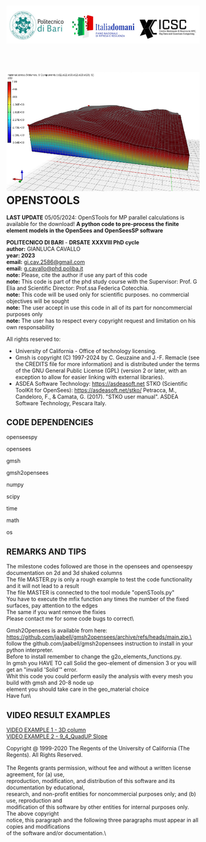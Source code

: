 ![logo](logo.png)\
\
\
![OpenSTools](InitialStaticAnalysis.png)
OPENSTOOLS
==========
**LAST UPDATE** 05/05/2024: OpenSTools for MP parallel calculations is available for the download!
**A python code to pre-process the finite element models in the OpenSees and OpenSeesSP software**

**POLITECNICO DI BARI** - **DRSATE XXXVIII PhD cycle**\
**author:** GIANLUCA CAVALLO\
**year: 2023**\
**email:** gi.cav.2586@gmail.com\
**email:** g.cavallo@phd.poliba.it\
**note:** Please, cite the author if use any part of this code\
**note:** This code is part of the phd study course with the Supervisor: Prof. G Elia and Scientific Director: Prof.ssa Federica Cotecchia.\
**note:** This code will be used only for scientific purposes. no commercial objectives will be sought\
**note:** The user accept in use this code in all of its part for noncommercial purposes only\
**note:** The user has to respect every copyright request and limitation on his own responsability

All rights reserved to:
- University of California - Office of technology licensing.
- Gmsh is copyright (C) 1997-2024 by C. Geuzaine and J.-F. Remacle (see the CREDITS file for more information) and is distributed under the terms of the GNU General Public License (GPL) (version 2 
  or later, with an exception to allow for easier linking with external libraries). 
- ASDEA Software Technology: https://asdeasoft.net 
STKO (Scientific ToolKit for OpenSees): https://asdeasoft.net/stko/ 
Petracca, M., Candeloro, F., & Camata, G. (2017). "STKO user manual". ASDEA Software Technology, Pescara Italy.

CODE DEPENDENCIES
-----------------

openseespy  

opensees 

gmsh 

gmsh2opensees 

numpy 

scipy 

time 

math 

os


REMARKS AND TIPS
----------------

The milestone codes followed are those in the opensees and openseespy documentation on 2d and 3d shaked columns\
The file MASTER.py is only a rough example to test the code functionality and it will not lead to a result\
The file MASTER is connected to the tool module "openSTools.py"\
You have to execute the mfix function any times the number of the fixed surfaces, pay attention to the edges\
The same if you want remove the fixies\
Please contact me for some code bugs to correct\

Gmsh2Opensees is available from  here: https://github.com/jaabell/gmsh2opensees/archive/refs/heads/main.zip,\
follow the github.com/jaabell/gmsh2opensees instruction to install in your python interpreter.\
Before to install remember to change the g2o_elements_functions.py.\
In gmsh you HAVE TO call Solid the geo-element of dimension 3 or you will get an "invalid 'Solid'" error.\
Whit this code you could perform easily the analysis with every mesh you build with gmsh and 20-8 node up \
element you should take care in the geo_material choice\
Have fun\



VIDEO RESULT EXAMPLES
---------------------
[VIDEO EXAMPLE 1 - 3D column](https://drive.google.com/file/d/1Ue9vC5-j3zWNgDACLFwJYLfs1_mDjYV_/view?usp=sharing)\
[VIDEO EXAMPLE 2 - 9_4_QuadUP Slope](https://drive.google.com/file/d/1MoHQG83_UJ0E3Z8VB5SbzlZygr_vr56s/view?usp=sharing)





Copyright @ 1999-2020 The Regents of the University of California (The Regents). All Rights Reserved.\
\
The Regents grants permission, without fee and without a written license agreement, for (a) use, \
reproduction, modification, and distribution of this software and its documentation by educational, \
research, and non-profit entities for noncommercial purposes only; and (b) use, reproduction and \
modification of this software by other entities for internal purposes only. The above copyright \
notice, this paragraph and the following three paragraphs must appear in all copies and modifications \
of the software and/or documentation.\

